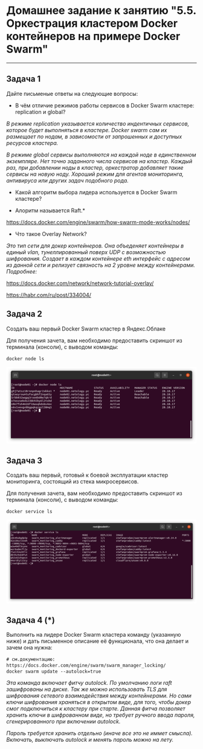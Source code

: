 # Домашнее задание к занятию "5.5. Оркестрация кластером Docker контейнеров на примере Docker Swarm"

---

## Задача 1

Дайте письменые ответы на следующие вопросы:

- В чём отличие режимов работы сервисов в Docker Swarm кластере: replication и global?

*В режиме replication указывается количество индентичных сервисов, которое будет выполняться в кластере. Docker swarm сам их размещает по нодам, в зависомости от запрошенных и доступных ресурсов кластера.*

*В режиме global сервисы выполняются на каждой ноде в единственном экземпляре. Нет точно заданного числа сервисов на кластер. Каждый раз, при добавлении ноды в кластер, оркестратор добавляет такие сервисы на новую ноду. Хороший режим для агентов мониторинга, антивируса или других задач подобного рода.*

- Какой алгоритм выбора лидера используется в Docker Swarm кластере?

* Алоритм называется Raft.*

https://docs.docker.com/engine/swarm/how-swarm-mode-works/nodes/

- Что такое Overlay Network?

*Это тип сети для докер контейнеров. Она объеденяет контейнеры в единый vlan, тунеллированный поверх UDP c возможностью шифрования. Создает в каждом контейнере eth интерфейс с адресом из данной сети и релизует связность на 2 уровне между контейнерами. Подробнее:*

https://docs.docker.com/network/network-tutorial-overlay/

https://habr.com/ru/post/334004/

## Задача 2

Создать ваш первый Docker Swarm кластер в Яндекс.Облаке

Для получения зачета, вам необходимо предоставить скриншот из терминала (консоли), с выводом команды:
```
docker node ls
```

![Screenshoot 1](./assets/05-virt-05-01.png)

## Задача 3

Создать ваш первый, готовый к боевой эксплуатации кластер мониторинга, состоящий из стека микросервисов.

Для получения зачета, вам необходимо предоставить скриншот из терминала (консоли), с выводом команды:
```
docker service ls
```

![Screenshoot 2](./assets/05-virt-05-02.png)

## Задача 4 (*)

Выполнить на лидере Docker Swarm кластера команду (указанную ниже) и дать письменное описание её функционала, что она делает и зачем она нужна:
```
# см.документацию: https://docs.docker.com/engine/swarm/swarm_manager_locking/
docker swarm update --autolock=true
```

*Эта команда включает фитчу autolock. По умолчанию логи raft зашифрованы на диске. Так же можно использовать TLS для шифрования сетевого взаимодействия между контейнерами. Но сами ключи шифрования храняться в открытом виде, для того, чтобы докер смог подключиться к кластеру при старте. Данная фитча позволяет хранить ключи в шифрованном виде, но требует ручного ввода пароля, сгенерированного при включении autolock.*

*Пароль требуется хранить отдельно (иначе все это не иммет смысла). Включать, выключать autolock и менять пароль можно на лету.*

